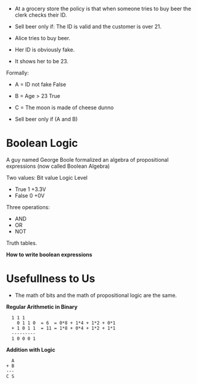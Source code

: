 

- At a grocery store the policy is that when someone tries to buy beer the clerk
  checks their ID.
- Sell beer only if: The ID is valid and the customer is over 21.

- Alice tries to buy beer.
- Her ID is obviously fake.
- It shows her to be 23.

Formally:

- A = ID not fake                   False
- B = Age > 23                      True
- C = The moon is made of cheese    dunno

- Sell beer only if (A and B)

# Boolean Logic

A guy named George Boole formalized an algebra of propositional expressions
(now called Boolean Algebra)

Two values:           Bit value         Logic Level
- True                1                 +3.3V
- False               0                 +0V

Three operations:
- AND
- OR
- NOT

Truth tables.

**How to write boolean expressions**

# Usefullness to Us

- The math of bits and the math of propositional logic are the same.

**Regular Arithmetic in Binary**

```
  1 1 1
    0 1 1 0  = 6  = 0*8 + 1*4 + 1*2 + 0*1
  + 1 0 1 1  = 11 = 1*8 + 0*4 + 1*2 + 1*1  
  ---------
  1 0 0 0 1

```


**Addition with Logic**

```
  A
+ B
---
C S
```











